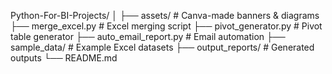Python-For-BI-Projects/
│
├── assets/                      # Canva-made banners & diagrams
├── merge_excel.py               # Excel merging script
├── pivot_generator.py           # Pivot table generator
├── auto_email_report.py         # Email automation
├── sample_data/                 # Example Excel datasets
├── output_reports/              # Generated outputs
└── README.md

